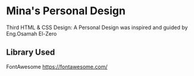 # Mina's Personal Design
Third HTML & CSS Design: A Personal Design was inspired and guided by Eng.Osamah El-Zero 

## Library Used
FontAwesome https://fontawesome.com/
